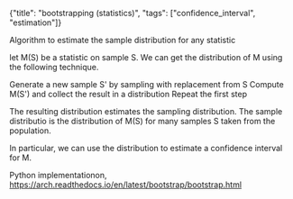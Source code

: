 {"title": "bootstrapping (statistics)", "tags": ["confidence_interval", "estimation"]}

Algorithm to estimate the sample distribution for any statistic

let M(S) be a statistic on sample S.
We can get the distribution of M using the following technique.

Generate a new sample S' by sampling with replacement from S
Compute M(S') and collect the result in a distribution
Repeat the first step

The resulting distribution estimates the sampling distribution. The sample
distributio is the distribution of M(S) for many samples S taken from the
population.

In particular, we can use the distribution to estimate a confidence interval for M.

Python implementationon, https://arch.readthedocs.io/en/latest/bootstrap/bootstrap.html

